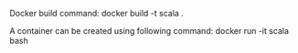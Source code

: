 Docker build command:
docker build -t scala .

A container can be created using following command:
docker run -it scala bash



